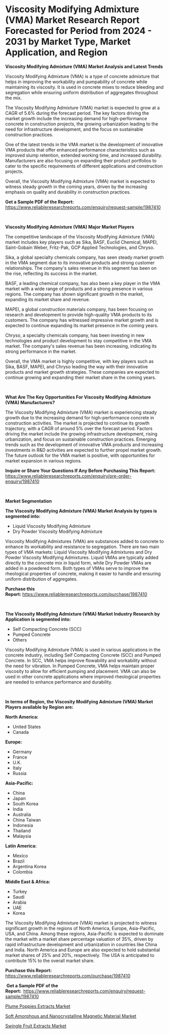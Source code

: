 <p><h1>Viscosity Modifying Admixture (VMA) Market Research Report Forecasted for Period from 2024 -  2031 by Market Type, Market Application, and Region</h1></p><p><strong>Viscosity Modifying Admixture (VMA) Market Analysis and Latest Trends</strong></p>
<p><p>Viscosity Modifying Admixture (VMA) is a type of concrete admixture that helps in improving the workability and pumpability of concrete while maintaining its viscosity. It is used in concrete mixes to reduce bleeding and segregation while ensuring uniform distribution of aggregates throughout the mix.</p><p>The Viscosity Modifying Admixture (VMA) market is expected to grow at a CAGR of 5.6% during the forecast period. The key factors driving the market growth include the increasing demand for high-performance concrete in construction projects, the growing urbanization leading to the need for infrastructure development, and the focus on sustainable construction practices.</p><p>One of the latest trends in the VMA market is the development of innovative VMA products that offer enhanced performance characteristics such as improved slump retention, extended working time, and increased durability. Manufacturers are also focusing on expanding their product portfolios to cater to the specific requirements of different applications and construction projects.</p><p>Overall, the Viscosity Modifying Admixture (VMA) market is expected to witness steady growth in the coming years, driven by the increasing emphasis on quality and durability in construction practices.</p></p>
<p><strong>Get a Sample PDF of the Report:&nbsp;</strong> <a href="https://www.reliableresearchreports.com/enquiry/request-sample/1987410">https://www.reliableresearchreports.com/enquiry/request-sample/1987410</a></p>
<p>&nbsp;</p>
<p><strong>Viscosity Modifying Admixture (VMA) Major Market Players</strong></p>
<p><p>The competitive landscape of the Viscosity Modifying Admixture (VMA) market includes key players such as Sika, BASF, Euclid Chemical, MAPEI, Saint-Gobain Weber, Fritz-Pak, GCP Applied Technologies, and Chryso. </p><p>Sika, a global specialty chemicals company, has seen steady market growth in the VMA segment due to its innovative products and strong customer relationships. The company's sales revenue in this segment has been on the rise, reflecting its success in the market.</p><p>BASF, a leading chemical company, has also been a key player in the VMA market with a wide range of products and a strong presence in various regions. The company has shown significant growth in the market, expanding its market share and revenue.</p><p>MAPEI, a global construction materials company, has been focusing on research and development to provide high-quality VMA products to its customers. The company has witnessed impressive market growth and is expected to continue expanding its market presence in the coming years.</p><p>Chryso, a specialty chemicals company, has been investing in new technologies and product development to stay competitive in the VMA market. The company's sales revenue has been increasing, indicating its strong performance in the market.</p><p>Overall, the VMA market is highly competitive, with key players such as Sika, BASF, MAPEI, and Chryso leading the way with their innovative products and market growth strategies. These companies are expected to continue growing and expanding their market share in the coming years.</p></p>
<p>&nbsp;</p>
<p><strong>What Are The Key Opportunities For Viscosity Modifying Admixture (VMA) Manufacturers?</strong></p>
<p><p>The Viscosity Modifying Admixture (VMA) market is experiencing steady growth due to the increasing demand for high-performance concrete in construction activities. The market is projected to continue its growth trajectory, with a CAGR of around 5% over the forecast period. Factors driving the market include the growing infrastructure development, rising urbanization, and focus on sustainable construction practices. Emerging trends such as the development of innovative VMA products and increasing investments in R&D activities are expected to further propel market growth. The future outlook for the VMA market is positive, with opportunities for market expansion in various regions.</p></p>
<p><strong>Inquire or Share Your Questions If Any Before Purchasing This Report:</strong> <a href="https://www.reliableresearchreports.com/enquiry/pre-order-enquiry/1987410">https://www.reliableresearchreports.com/enquiry/pre-order-enquiry/1987410</a></p>
<p>&nbsp;</p>
<p><strong>Market Segmentation</strong></p>
<p><strong>The Viscosity Modifying Admixture (VMA) Market Analysis by types is segmented into:</strong></p>
<p><ul><li>Liquid Viscosity Modifying Admixture</li><li>Dry Powder Viscosity Modifying Admixture</li></ul></p>
<p><p>Viscosity Modifying Admixtures (VMA) are substances added to concrete to enhance its workability and resistance to segregation. There are two main types of VMA markets: Liquid Viscosity Modifying Admixtures and Dry Powder Viscosity Modifying Admixtures. Liquid VMAs are typically added directly to the concrete mix in liquid form, while Dry Powder VMAs are added in a powdered form. Both types of VMAs serve to improve the rheological properties of concrete, making it easier to handle and ensuring uniform distribution of aggregates.</p></p>
<p><strong>Purchase this Report:&nbsp;</strong><a href="https://www.reliableresearchreports.com/purchase/1987410">https://www.reliableresearchreports.com/purchase/1987410</a></p>
<p>&nbsp;</p>
<p><strong>The Viscosity Modifying Admixture (VMA) Market Industry Research by Application is segmented into:</strong></p>
<p><ul><li>Self Compacting Concrete (SCC)</li><li>Pumped Concrete</li><li>Others</li></ul></p>
<p><p>Viscosity Modifying Admixture (VMA) is used in various applications in the concrete industry, including Self Compacting Concrete (SCC) and Pumped Concrete. In SCC, VMA helps improve flowability and workability without the need for vibration. In Pumped Concrete, VMA helps maintain proper viscosity to allow for efficient pumping and placement. VMA can also be used in other concrete applications where improved rheological properties are needed to enhance performance and durability.</p></p>
<p>&nbsp;</p>
<p><strong>In terms of Region, the Viscosity Modifying Admixture (VMA) Market Players available by Region are:</strong></p>
<p>
    <p> <strong> North America: </strong>
        <ul>
            <li>United States</li>
            <li>Canada</li>
        </ul>
        </p> 
    <p> <strong> Europe: </strong>
        <ul>
            <li>Germany</li>
            <li>France</li>
            <li>U.K.</li>
            <li>Italy</li>
            <li>Russia</li>
        </ul>
        </p> 
    <p> <strong> Asia-Pacific: </strong>
        <ul>
            <li>China</li>
            <li>Japan</li>
            <li>South Korea</li>
            <li>India</li>
            <li>Australia</li>
            <li>China Taiwan</li>
            <li>Indonesia</li>
            <li>Thailand</li>
            <li>Malaysia</li>
        </ul>
        </p> 
    <p> <strong> Latin America: </strong>
        <ul>
            <li>Mexico</li>
            <li>Brazil</li>
            <li>Argentina Korea</li>
            <li>Colombia</li>
        </ul>
        </p> 
    <p> <strong> Middle East & Africa: </strong>
        <ul>
            <li>Turkey</li>
            <li>Saudi</li>
            <li>Arabia</li>
            <li>UAE</li>
            <li>Korea</li>
        </ul>
    </p>
    </p>
<p><p>The Viscosity Modifying Admixture (VMA) market is projected to witness significant growth in the regions of North America, Europe, Asia-Pacific, USA, and China. Among these regions, Asia-Pacific is expected to dominate the market with a market share percentage valuation of 35%, driven by rapid infrastructure development and urbanization in countries like China and India. North America and Europe are also expected to hold substantial market shares of 25% and 20%, respectively. The USA is anticipated to contribute 15% to the overall market share.</p></p>
<p><strong>Purchase this Report: </strong><a href="https://www.reliableresearchreports.com/purchase/1987410">https://www.reliableresearchreports.com/purchase/1987410</a></p>
<p>&nbsp;<strong>Get a Sample PDF of the Report:&nbsp;&nbsp;</strong><a href="https://www.reliableresearchreports.com/enquiry/request-sample/1987410">https://www.reliableresearchreports.com/enquiry/request-sample/1987410</a></p>
<p><strong></strong></p>
<p><p><a href="https://github.com/ruddyyedelwadw/Market-Research-Report-List-1/blob/main/plume-poppies-extracts-market.md">Plume Poppies Extracts Market</a></p><p><a href="https://github.com/juniordelafrance/Market-Research-Report-List-2/blob/main/soft-amorphous-and-nanocrystalline-magnetic-material-market.md">Soft Amorphous and Nanocrystalline Magnetic Material Market</a></p><p><a href="https://github.com/jaidynmorantestelletmjzya/Market-Research-Report-List-1/blob/main/swingle-fruit-extracts-market.md">Swingle Fruit Extracts Market</a></p></p>